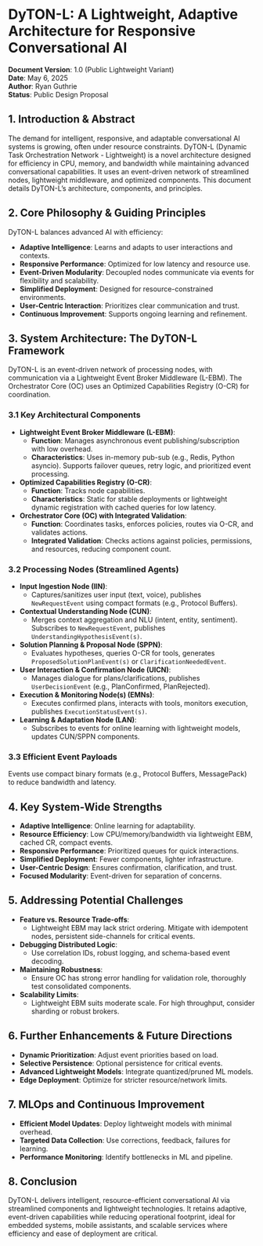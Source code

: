 # DyTON-L: A Lightweight, Adaptive Architecture for Responsive Conversational AI

**Document Version**: 1.0 (Public Lightweight Variant)  
**Date**: May 6, 2025  
**Author**: Ryan Guthrie  
**Status**: Public Design Proposal  

## 1. Introduction & Abstract

The demand for intelligent, responsive, and adaptable conversational AI systems is growing, often under resource constraints. DyTON-L (Dynamic Task Orchestration Network - Lightweight) is a novel architecture designed for efficiency in CPU, memory, and bandwidth while maintaining advanced conversational capabilities. It uses an event-driven network of streamlined nodes, lightweight middleware, and optimized components. This document details DyTON-L’s architecture, components, and principles.

## 2. Core Philosophy & Guiding Principles

DyTON-L balances advanced AI with efficiency:

- **Adaptive Intelligence**: Learns and adapts to user interactions and contexts.
- **Responsive Performance**: Optimized for low latency and resource use.
- **Event-Driven Modularity**: Decoupled nodes communicate via events for flexibility and scalability.
- **Simplified Deployment**: Designed for resource-constrained environments.
- **User-Centric Interaction**: Prioritizes clear communication and trust.
- **Continuous Improvement**: Supports ongoing learning and refinement.

## 3. System Architecture: The DyTON-L Framework

DyTON-L is an event-driven network of processing nodes, with communication via a Lightweight Event Broker Middleware (L-EBM). The Orchestrator Core (OC) uses an Optimized Capabilities Registry (O-CR) for coordination.

### 3.1 Key Architectural Components

- **Lightweight Event Broker Middleware (L-EBM)**:
  - **Function**: Manages asynchronous event publishing/subscription with low overhead.
  - **Characteristics**: Uses in-memory pub-sub (e.g., Redis, Python asyncio). Supports failover queues, retry logic, and prioritized event processing.
- **Optimized Capabilities Registry (O-CR)**:
  - **Function**: Tracks node capabilities.
  - **Characteristics**: Static for stable deployments or lightweight dynamic registration with cached queries for low latency.
- **Orchestrator Core (OC) with Integrated Validation**:
  - **Function**: Coordinates tasks, enforces policies, routes via O-CR, and validates actions.
  - **Integrated Validation**: Checks actions against policies, permissions, and resources, reducing component count.

### 3.2 Processing Nodes (Streamlined Agents)

- **Input Ingestion Node (IIN)**:
  - Captures/sanitizes user input (text, voice), publishes `NewRequestEvent` using compact formats (e.g., Protocol Buffers).
- **Contextual Understanding Node (CUN)**:
  - Merges context aggregation and NLU (intent, entity, sentiment). Subscribes to `NewRequestEvent`, publishes `UnderstandingHypothesisEvent(s)`.
- **Solution Planning & Proposal Node (SPPN)**:
  - Evaluates hypotheses, queries O-CR for tools, generates `ProposedSolutionPlanEvent(s)` or `ClarificationNeededEvent`.
- **User Interaction & Confirmation Node (UICN)**:
  - Manages dialogue for plans/clarifications, publishes `UserDecisionEvent` (e.g., PlanConfirmed, PlanRejected).
- **Execution & Monitoring Node(s) (EMNs)**:
  - Executes confirmed plans, interacts with tools, monitors execution, publishes `ExecutionStatusEvent(s)`.
- **Learning & Adaptation Node (LAN)**:
  - Subscribes to events for online learning with lightweight models, updates CUN/SPPN components.

### 3.3 Efficient Event Payloads

Events use compact binary formats (e.g., Protocol Buffers, MessagePack) to reduce bandwidth and latency.

## 4. Key System-Wide Strengths

- **Adaptive Intelligence**: Online learning for adaptability.
- **Resource Efficiency**: Low CPU/memory/bandwidth via lightweight EBM, cached CR, compact events.
- **Responsive Performance**: Prioritized queues for quick interactions.
- **Simplified Deployment**: Fewer components, lighter infrastructure.
- **User-Centric Design**: Ensures confirmation, clarification, and trust.
- **Focused Modularity**: Event-driven for separation of concerns.

## 5. Addressing Potential Challenges

- **Feature vs. Resource Trade-offs**:
  - Lightweight EBM may lack strict ordering. Mitigate with idempotent nodes, persistent side-channels for critical events.
- **Debugging Distributed Logic**:
  - Use correlation IDs, robust logging, and schema-based event decoding.
- **Maintaining Robustness**:
  - Ensure OC has strong error handling for validation role, thoroughly test consolidated components.
- **Scalability Limits**:
  - Lightweight EBM suits moderate scale. For high throughput, consider sharding or robust brokers.

## 6. Further Enhancements & Future Directions

- **Dynamic Prioritization**: Adjust event priorities based on load.
- **Selective Persistence**: Optional persistence for critical events.
- **Advanced Lightweight Models**: Integrate quantized/pruned ML models.
- **Edge Deployment**: Optimize for stricter resource/network limits.

## 7. MLOps and Continuous Improvement

- **Efficient Model Updates**: Deploy lightweight models with minimal overhead.
- **Targeted Data Collection**: Use corrections, feedback, failures for learning.
- **Performance Monitoring**: Identify bottlenecks in ML and pipeline.

## 8. Conclusion

DyTON-L delivers intelligent, resource-efficient conversational AI via streamlined components and lightweight technologies. It retains adaptive, event-driven capabilities while reducing operational footprint, ideal for embedded systems, mobile assistants, and scalable services where efficiency and ease of deployment are critical.